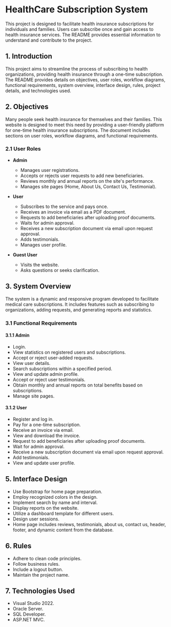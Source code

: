 # HealthCare Subscription System

This project is designed to facilitate health insurance subscriptions for individuals and families. Users can subscribe once and gain access to health insurance services. The README provides essential information to understand and contribute to the project.

## 1. Introduction

This project aims to streamline the process of subscribing to health organizations, providing health insurance through a one-time subscription. The README provides details on objectives, user roles, workflow diagrams, functional requirements, system overview, interface design, rules, project details, and technologies used.

## 2. Objectives

Many people seek health insurance for themselves and their families. This website is designed to meet this need by providing a user-friendly platform for one-time health insurance subscriptions. The document includes sections on user roles, workflow diagrams, and functional requirements.

### 2.1 User Roles

- **Admin**
  - Manages user registrations.
  - Accepts or rejects user requests to add new beneficiaries.
  - Reviews monthly and annual reports on the site's performance.
  - Manages site pages (Home, About Us, Contact Us, Testimonial).

- **User**
  - Subscribes to the service and pays once.
  - Receives an invoice via email as a PDF document.
  - Requests to add beneficiaries after uploading proof documents.
  - Waits for admin approval.
  - Receives a new subscription document via email upon request approval.
  - Adds testimonials.
  - Manages user profile.

- **Guest User**
  - Visits the website.
  - Asks questions or seeks clarification.

## 3. System Overview

The system is a dynamic and responsive program developed to facilitate medical care subscriptions. It includes features such as subscribing to organizations, adding requests, and generating reports and statistics.

### 3.1 Functional Requirements

#### 3.1.1 Admin

- Login.
- View statistics on registered users and subscriptions.
- Accept or reject user-added requests.
- View user details.
- Search subscriptions within a specified period.
- View and update admin profile.
- Accept or reject user testimonials.
- Obtain monthly and annual reports on total benefits based on subscriptions.
- Manage site pages.

#### 3.1.2 User

- Register and log in.
- Pay for a one-time subscription.
- Receive an invoice via email.
- View and download the invoice.
- Request to add beneficiaries after uploading proof documents.
- Wait for admin approval.
- Receive a new subscription document via email upon request approval.
- Add testimonials.
- View and update user profile.

## 5. Interface Design

- Use Bootstrap for home page preparation.
- Employ recognized colors in the design.
- Implement search by name and interval.
- Display reports on the website.
- Utilize a dashboard template for different users.
- Design user sessions.
- Home page includes reviews, testimonials, about us, contact us, header, footer, and dynamic content from the database.

## 6. Rules

- Adhere to clean code principles.
- Follow business rules.
- Include a logout button.
- Maintain the project name.

## 7. Technologies Used

- Visual Studio 2022.
- Oracle Server.
- SQL Developer.
- ASP.NET MVC.
